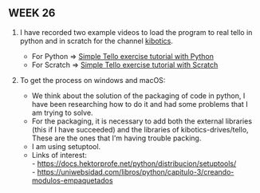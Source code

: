## WEEK 26

1. I have recorded two example videos to load the program to real tello in python and in scratch for the channel [kibotics](https://www.youtube.com/results?search_query=kibotics).   
    - For Python => [Simple Tello exercise tutorial with Python](https://youtu.be/M1RNISeTB6Q)   
    - For Scratch => [Simple Tello exercise tutorial with Scratch](https://youtu.be/GZGUVG-Q-44)   

2. To get the process on windows and macOS:   
   - We think about the solution of the packaging of code in python, I have been researching how to do it and had some problems that I am trying to solve.   
   - For the packaging, it is necessary to add both the external libraries (this if I have succeeded) and the libraries of kibotics-drives/tello, These are the ones that I'm having trouble packing.     
   - I am using setuptool.      
   - Links of interest:   
             - https://docs.hektorprofe.net/python/distribucion/setuptools/   
             - https://uniwebsidad.com/libros/python/capitulo-3/creando-modulos-empaquetados   